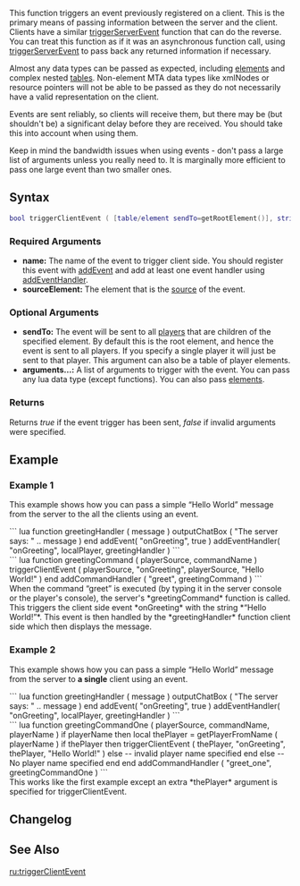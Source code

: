 This function triggers an event previously registered on a client. This is the primary means of passing information between the server and the client. Clients have a similar [triggerServerEvent](/docs/triggerserverevent.md "wikilink") function that can do the reverse. You can treat this function as if it was an asynchronous function call, using [triggerServerEvent](/triggerServerEvent.md "wikilink") to pass back any returned information if necessary.

Almost any data types can be passed as expected, including [elements](/docs/element.md "wikilink") and complex nested [tables](/table.md "wikilink"). Non-element MTA data types like xmlNodes or resource pointers will not be able to be passed as they do not necessarily have a valid representation on the client.

Events are sent reliably, so clients will receive them, but there may be (but shouldn't be) a significant delay before they are received. You should take this into account when using them.

Keep in mind the bandwidth issues when using events - don't pass a large list of arguments unless you really need to. It is marginally more efficient to pass one large event than two smaller ones.

Syntax
------

``` lua
bool triggerClientEvent ( [table/element sendTo=getRootElement()], string name, element sourceElement, [arguments...] )
```

### Required Arguments

-   **name:** The name of the event to trigger client side. You should register this event with [addEvent](/docs/addevent.md "wikilink") and add at least one event handler using [addEventHandler](/addEventHandler.md "wikilink").
-   **sourceElement:** The element that is the [source](/docs/event_system#event_handlers.md "wikilink") of the event.

### Optional Arguments

-   **sendTo:** The event will be sent to all [players](/docs/player.md "wikilink") that are children of the specified element. By default this is the root element, and hence the event is sent to all players. If you specify a single player it will just be sent to that player. This argument can also be a table of player elements.
-   **arguments...:** A list of arguments to trigger with the event. You can pass any lua data type (except functions). You can also pass [elements](/docs/element.md "wikilink").

### Returns

Returns *true* if the event trigger has been sent, *false* if invalid arguments were specified.

Example
-------

### Example 1

This example shows how you can pass a simple “Hello World” message from the server to the all the clients using an event.

<section name="Client" class="client" show="true">
``` lua
function greetingHandler ( message )
    outputChatBox ( "The server says: " .. message )
end
addEvent( "onGreeting", true )
addEventHandler( "onGreeting", localPlayer, greetingHandler )
```

</section>
<section name="Server" class="server" show="true">
``` lua
function greetingCommand ( playerSource, commandName )
    triggerClientEvent ( playerSource, "onGreeting", playerSource, "Hello World!" )
end
addCommandHandler ( "greet", greetingCommand )
```

</section>
When the command “greet” is executed (by typing it in the server console or the player's console), the server's *greetingCommand* function is called. This triggers the client side event *onGreeting* with the string *“Hello World!”*. This event is then handled by the *greetingHandler* function client side which then displays the message.

### Example 2

This example shows how you can pass a simple “Hello World” message from the server to **a single** client using an event.

<section name="Client" class="client" show="true">
``` lua
function greetingHandler ( message )
    outputChatBox ( "The server says: " .. message )
end
addEvent( "onGreeting", true )
addEventHandler( "onGreeting", localPlayer, greetingHandler )
```

</section>
<section name="Server" class="server" show="true">
``` lua
function greetingCommandOne ( playerSource, commandName, playerName )
    if playerName then
        local thePlayer = getPlayerFromName ( playerName )
        if thePlayer then
            triggerClientEvent ( thePlayer, "onGreeting", thePlayer, "Hello World!" )
        else
            -- invalid player name specified
        end
    else
        -- No player name specified
    end 
end
addCommandHandler ( "greet_one", greetingCommandOne )
```

</section>
This works like the first example except an extra *thePlayer* argument is specified for triggerClientEvent.

Changelog
---------

See Also
--------

[ru:triggerClientEvent](/docs/ru:triggerclientevent.md "wikilink")
